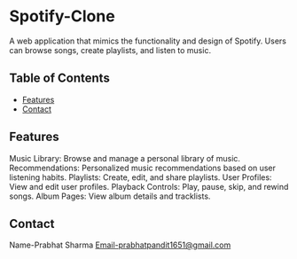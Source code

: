 # Spotify-Clone
A web application that mimics the functionality and design of Spotify. Users can browse songs, create playlists, and listen to music.

## Table of Contents
- [Features](#features)
- [Contact](#contact)
  
## Features
Music Library: Browse and manage a personal library of music.
Recommendations: Personalized music recommendations based on user listening habits.
Playlists: Create, edit, and share playlists.
User Profiles: View and edit user profiles.
Playback Controls: Play, pause, skip, and rewind songs.
Album Pages: View album details and tracklists.
## Contact
Name-Prabhat Sharma
Email-prabhatpandit1651@gmail.com
